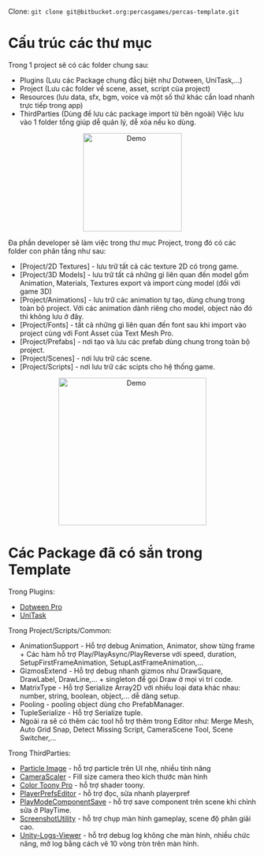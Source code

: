 Clone: ```git clone git@bitbucket.org:percasgames/percas-template.git```

# Cấu trúc các thư mục #

Trong 1 project sẽ có các folder chung sau:

* Plugins (Lưu các Package chung đắcj biệt như Dotween, UniTask,...)
* Project (Lưu các folder về scene, asset, script của project)
* Resources (lưu data, sfx, bgm, voice và một số thứ khác cần load nhanh trực tiếp trong app) 
* ThirdParties (Dùng để lưu các package import từ bên ngoài) Việc lưu vào 1 folder tổng giúp dễ quản lý, dễ xóa nếu ko dùng.

<p align="center">
  <img width="200px" src="https://i.ibb.co/TMh2YCWd/image.png" alt="Demo">
</p>

Đa phần developer sẽ làm việc trong thư mục Project, trong đó có các folder con phân tầng như sau:

* [Project/2D Textures] - lưu trữ tất cả các texture 2D có trong game.
* [Project/3D Models] - lưu trữ tất cả những gì liên quan đến model gồm Animation, Materials, Textures export và import cùng model (đối với game 3D)
* [Project/Animations] - lưu trữ các animation tự tạo, dùng chung trong toàn bộ project. Với các animation dành riêng cho model, object nào đó thì không lưu ở đây.
* [Project/Fonts] - tất cả những gì liên quan đến font sau khi import vào project cùng với Font Asset của Text Mesh Pro.
* [Project/Prefabs] - nơi tạo và lưu các prefab dùng chung trong toàn bộ project.
* [Project/Scenes] - nơi lưu trữ các scene.
* [Project/Scripts] - nơi lưu trữ các scipts cho hệ thống game.

<p align="center">
  <img width="300px" src="https://i.ibb.co/v46F9BG7/Screenshot-2025-05-12-162304.png" alt="Demo">
</p>

# Các Package đã có sắn trong Template #

Trong Plugins:

* [Dotween Pro](https://dotween.demigiant.com/documentation.php)
* [UniTask](https://github.com/Cysharp/UniTask)

Trong Project/Scripts/Common:

* AnimationSupport - Hỗ trợ debug Animation, Animator, show từng frame + Các hàm hỗ trợ Play/PlayAsync/PlayReverse với speed, duration, SetupFirstFrameAnimation, SetupLastFrameAnimation,...
* GizmosExtend - Hỗ trợ debug nhanh gizmos như DrawSquare, DrawLabel, DrawLine,... + singleton để gọi Draw ở mọi vi trí code.
* MatrixType - Hỗ trợ Serialize Array2D với nhiều loại data khác nhau: number, string, boolean, object,... dễ dàng setup. 
* Pooling - pooling object dùng cho PrefabManager.
* TupleSerialize - Hỗ trợ Serialize tuple.
* Ngoài ra sẽ có thêm các tool hỗ trợ thêm trong Editor như: Merge Mesh, Auto Grid Snap, Detect Missing Script, CameraScene Tool, Scene Switcher,...

Trong ThirdParties:

* [Particle Image](https://assetstore.unity.com/packages/tools/gui/ui-particle-image-235001) - hỗ trợ particle trên UI nhẹ, nhiều tính năng
* [CameraScaler](https://assetstore.unity.com/packages/tools/camera/camera-scaler-228305) - Fill size camera theo kích thước màn hình
* [Color Toony Pro](https://assetstore.unity.com/packages/vfx/shaders/toony-colors-pro-2-8105) - hỗ trợ shader toony.
* [PlayerPrefsEditor](https://github.com/sabresaurus/PlayerPrefsEditor) - hỗ trợ đọc, sửa nhanh playerpref
* [PlayModeComponentSave](https://assetstore.unity.com/packages/tools/utilities/play-mode-saver-104836) - hỗ trợ save component trên scene khi chỉnh sửa ở PlayTime.
* [ScreenshotUtility](https://assetstore.unity.com/packages/tools/utilities/screenshot-utility-177723) - hỗ trợ chụp màn hình gameplay, scene độ phân giải cao.
* [Unity-Logs-Viewer](https://assetstore.unity.com/packages/tools/integration/log-viewer-12047) - hỗ trợ debug log không che màn hình, nhiều chức năng, mở log bằng cách vẽ 10 vòng tròn trên màn hình.
